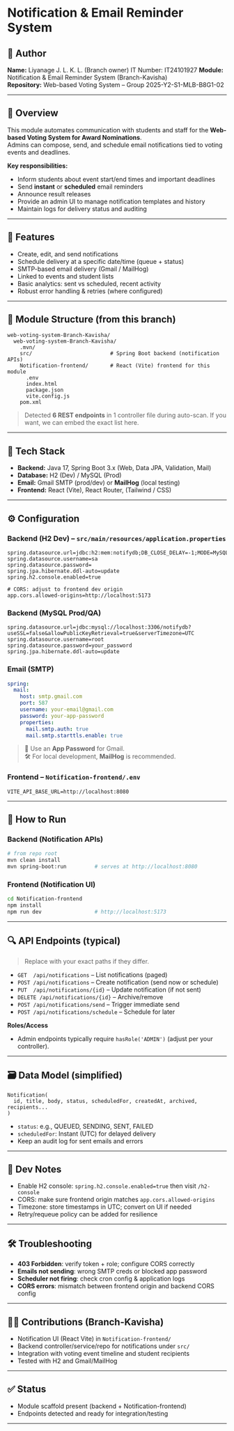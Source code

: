 # Notification & Email Reminder System

## 👤 Author  
**Name:** Liyanage J. L. K. L. (Branch owner) 
IT Number: IT24101927
**Module:** Notification & Email Reminder System (Branch-Kavisha)  
**Repository:** Web-based Voting System – Group 2025-Y2-S1-MLB-B8G1-02

---

## 📝 Overview  
This module automates communication with students and staff for the **Web-based Voting System for Award Nominations**.  
Admins can compose, send, and schedule email notifications tied to voting events and deadlines.

**Key responsibilities:**  
- Inform students about event start/end times and important deadlines  
- Send **instant** or **scheduled** email reminders  
- Announce result releases  
- Provide an admin UI to manage notification templates and history  
- Maintain logs for delivery status and auditing

---

## 🎯 Features  
- Create, edit, and send notifications  
- Schedule delivery at a specific date/time (queue + status)  
- SMTP-based email delivery (Gmail / MailHog)  
- Linked to events and student lists  
- Basic analytics: sent vs scheduled, recent activity  
- Robust error handling & retries (where configured)

---

## 📂 Module Structure (from this branch)
```
web-voting-system-Branch-Kavisha/
  web-voting-system-Branch-Kavisha/
    .mvn/
    src/                         # Spring Boot backend (notification APIs)
    Notification-frontend/       # React (Vite) frontend for this module
      .env
      index.html
      package.json
      vite.config.js
    pom.xml
```
> Detected **6 REST endpoints** in 1 controller file during auto-scan. If you want, we can embed the exact list here.

---

## 🧰 Tech Stack  
- **Backend:** Java 17, Spring Boot 3.x (Web, Data JPA, Validation, Mail)  
- **Database:** H2 (Dev) / MySQL (Prod)  
- **Email:** Gmail SMTP (prod/dev) or **MailHog** (local testing)  
- **Frontend:** React (Vite), React Router, (Tailwind / CSS)

---

## ⚙️ Configuration

### Backend (H2 Dev) – `src/main/resources/application.properties`
```properties
spring.datasource.url=jdbc:h2:mem:notifydb;DB_CLOSE_DELAY=-1;MODE=MySQL
spring.datasource.username=sa
spring.datasource.password=
spring.jpa.hibernate.ddl-auto=update
spring.h2.console.enabled=true

# CORS: adjust to frontend dev origin
app.cors.allowed-origins=http://localhost:5173
```

### Backend (MySQL Prod/QA)
```properties
spring.datasource.url=jdbc:mysql://localhost:3306/notifydb?useSSL=false&allowPublicKeyRetrieval=true&serverTimezone=UTC
spring.datasource.username=root
spring.datasource.password=your_password
spring.jpa.hibernate.ddl-auto=update
```

### Email (SMTP)
```yaml
spring:
  mail:
    host: smtp.gmail.com
    port: 587
    username: your-email@gmail.com
    password: your-app-password
    properties:
      mail.smtp.auth: true
      mail.smtp.starttls.enable: true
```
> 🔑 Use an **App Password** for Gmail.  
> 🛠 For local development, **MailHog** is recommended.

### Frontend – `Notification-frontend/.env`
```
VITE_API_BASE_URL=http://localhost:8080
```

---

## 🚀 How to Run

### Backend (Notification APIs)
```bash
# from repo root
mvn clean install
mvn spring-boot:run         # serves at http://localhost:8080
```

### Frontend (Notification UI)
```bash
cd Notification-frontend
npm install
npm run dev                 # http://localhost:5173
```

---

## 🔍 API Endpoints (typical)
> Replace with your exact paths if they differ.

- `GET  /api/notifications` – List notifications (paged)  
- `POST /api/notifications` – Create notification (send now or schedule)  
- `PUT  /api/notifications/{id}` – Update notification (if not sent)  
- `DELETE /api/notifications/{id}` – Archive/remove  
- `POST /api/notifications/send` – Trigger immediate send  
- `POST /api/notifications/schedule` – Schedule for later

**Roles/Access**  
- Admin endpoints typically require `hasRole('ADMIN')` (adjust per your controller).

---

## 🗃️ Data Model (simplified)
```
Notification(
  id, title, body, status, scheduledFor, createdAt, archived, recipients...
)
```
- `status`: e.g., QUEUED, SENDING, SENT, FAILED  
- `scheduledFor`: Instant (UTC) for delayed delivery  
- Keep an audit log for sent emails and errors

---

## 🧪 Dev Notes
- Enable H2 console: `spring.h2.console.enabled=true` then visit `/h2-console`  
- CORS: make sure frontend origin matches `app.cors.allowed-origins`  
- Timezone: store timestamps in UTC; convert on UI if needed  
- Retry/requeue policy can be added for resilience

---

## 🛠 Troubleshooting
- **403 Forbidden**: verify token + role; configure CORS correctly  
- **Emails not sending**: wrong SMTP creds or blocked app password  
- **Scheduler not firing**: check cron config & application logs  
- **CORS errors**: mismatch between frontend origin and backend CORS config

---

## 👨‍💻 Contributions (Branch-Kavisha)
- Notification UI (React Vite) in `Notification-frontend/`  
- Backend controller/service/repo for notifications under `src/`  
- Integration with voting event timeline and student recipients  
- Tested with H2 and Gmail/MailHog

---

## ✅ Status
- Module scaffold present (backend + Notification-frontend)  
- Endpoints detected and ready for integration/testing

---
